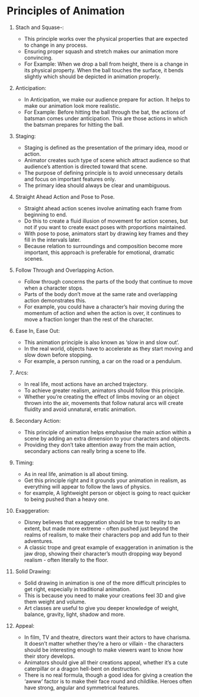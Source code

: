 # Principles of Animation

1. Stach and Squase-:

   - This principle works over the physical properties that are expected to change in any process.
   - Ensuring proper squash and stretch makes our animation more convincing.
   - For Example: When we drop a ball from height, there is a change in its physical property. When the ball touches the surface, it bends slightly which should be depicted in animation properly.

2. Anticipation:

   - In Anticipation, we make our audience prepare for action. It helps to make our animation look more realistic.
   - For Example: Before hitting the ball through the bat, the actions of batsman comes under anticipation. This are those actions in which the batsman prepares for hitting the ball.

3. Staging:

   - Staging is defined as the presentation of the primary idea, mood or action.
   - Animator creates such type of scene which attract audience so that audience’s attention is directed toward that scene.
   - The purpose of defining principle is to avoid unnecessary details and focus on important features only.
   - The primary idea should always be clear and unambiguous.

4. Straight Ahead Action and Pose to Pose.

   - Straight ahead action scenes involve animating each frame from beginning to end.
   - Do this to create a fluid illusion of movement for action scenes, but not if you want to create exact poses with proportions maintained.
   - With pose to pose, animators start by drawing key frames and they fill in the intervals later.
   - Because relation to surroundings and composition become more important, this approach is preferable for emotional, dramatic scenes.

5. Follow Through and Overlapping Action.

   - Follow through concerns the parts of the body that continue to move when a character stops.
   - Parts of the body don’t move at the same rate and overlapping action demonstrates this.
   - For example, you could have a character’s hair moving during the momentum of action and when the action is over, it continues to move a fraction longer than the rest of the character.

6. Ease In, Ease Out:

   - This animation principle is also known as ‘slow in and slow out’.
   - In the real world, objects have to accelerate as they start moving and slow down before stopping.
   - For example, a person running, a car on the road or a pendulum.

7. Arcs:

   - In real life, most actions have an arched trajectory.
   - To achieve greater realism, animators should follow this principle.
   - Whether you’re creating the effect of limbs moving or an object thrown into the air, movements that follow natural arcs will create fluidity and avoid unnatural, erratic animation.

8. Secondary Action:

   - This principle of animation helps emphasise the main action within a scene by adding an extra dimension to your characters and objects.
   - Providing they don’t take attention away from the main action, secondary actions can really bring a scene to life.

9. Timing:

   - As in real life, animation is all about timing.
   - Get this principle right and it grounds your animation in realism, as everything will appear to follow the laws of physics.
   - for example, A lightweight person or object is going to react quicker to being pushed than a heavy one.

10. Exaggeration:

    - Disney believes that exaggeration should be true to reality to an extent, but made more extreme - often pushed just beyond the realms of realism, to make their characters pop and add fun to their adventures.
    - A classic trope and great example of exaggeration in animation is the jaw drop, showing their character’s mouth dropping way beyond realism - often literally to the floor.

11. Solid Drawing:

    - Solid drawing in animation is one of the more difficult principles to get right, especially in traditional animation.
    - This is because you need to make your creations feel 3D and give them weight and volume.
    - Art classes are useful to give you deeper knowledge of weight, balance, gravity, light, shadow and more.

12. Appeal:
    - In film, TV and theatre, directors want their actors to have charisma. It doesn’t matter whether they’re a hero or villain - the characters should be interesting enough to make viewers want to know how their story develops.
    - Animators should give all their creations appeal, whether it’s a cute caterpillar or a dragon hell-bent on destruction.
    - There is no real formula, though a good idea for giving a creation the ‘awww’ factor is to make their face round and childlike. Heroes often have strong, angular and symmetrical features.

